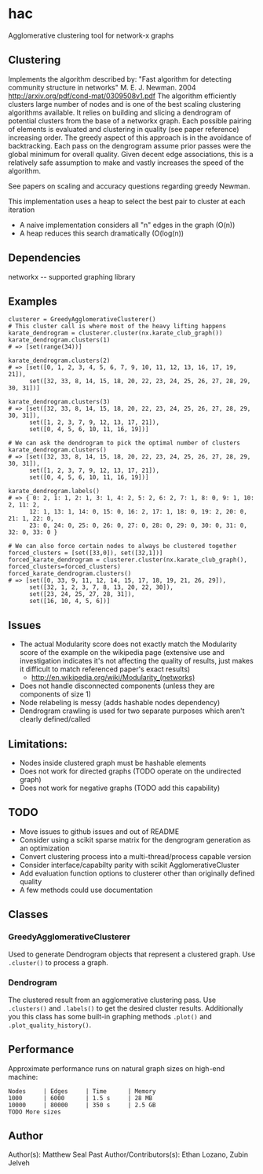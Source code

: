 # hac
Agglomerative clustering tool for network-x graphs

## Clustering
Implements the algorithm described by:
"Fast algorithm for detecting community structure in networks"
M. E. J. Newman. 2004
http://arxiv.org/pdf/cond-mat/0309508v1.pdf
The algorithm efficiently clusters large number of nodes and is one of the best scaling clustering algorithms available. It relies on building and slicing a dendrogram of potential clusters from the base of a networkx graph. Each possible pairing of elements is evaluated and clustering in quality (see paper reference) increasing order. The greedy aspect of this approach is in the avoidance of backtracking. Each pass on the dengrogram assume prior passes were the global minimum for overall quality. Given decent edge associations, this is a relatively safe assumption to make and vastly increases the speed of the algorithm.

See papers on scaling and accuracy questions regarding greedy Newman.

This implementation uses a heap to select the best pair to cluster at each iteration
- A naive implementation considers all "n" edges in the graph (O(n))
- A heap reduces this search dramatically (O(log(n))

## Dependencies
networkx -- supported graphing library

## Examples

    clusterer = GreedyAgglomerativeClusterer()
    # This cluster call is where most of the heavy lifting happens
    karate_dendrogram = clusterer.cluster(nx.karate_club_graph())
    karate_dendrogram.clusters(1)
    # => [set(range(34))]

    karate_dendrogram.clusters(2)
    # => [set([0, 1, 2, 3, 4, 5, 6, 7, 9, 10, 11, 12, 13, 16, 17, 19, 21]),
          set([32, 33, 8, 14, 15, 18, 20, 22, 23, 24, 25, 26, 27, 28, 29, 30, 31])]

    karate_dendrogram.clusters(3)
    # => [set([32, 33, 8, 14, 15, 18, 20, 22, 23, 24, 25, 26, 27, 28, 29, 30, 31]),
          set([1, 2, 3, 7, 9, 12, 13, 17, 21]),
          set([0, 4, 5, 6, 10, 11, 16, 19])]

    # We can ask the dendrogram to pick the optimal number of clusters
    karate_dendrogram.clusters()
    # => [set([32, 33, 8, 14, 15, 18, 20, 22, 23, 24, 25, 26, 27, 28, 29, 30, 31]),
          set([1, 2, 3, 7, 9, 12, 13, 17, 21]),
          set([0, 4, 5, 6, 10, 11, 16, 19])]

    karate_dendrogram.labels()
    # => { 0: 2, 1: 1, 2: 1, 3: 1, 4: 2, 5: 2, 6: 2, 7: 1, 8: 0, 9: 1, 10: 2, 11: 2,
          12: 1, 13: 1, 14: 0, 15: 0, 16: 2, 17: 1, 18: 0, 19: 2, 20: 0, 21: 1, 22: 0,
          23: 0, 24: 0, 25: 0, 26: 0, 27: 0, 28: 0, 29: 0, 30: 0, 31: 0, 32: 0, 33: 0 }

    # We can also force certain nodes to always be clustered together
    forced_clusters = [set([33,0]), set([32,1])]
    forced_karate_dendrogram = clusterer.cluster(nx.karate_club_graph(), forced_clusters=forced_clusters)
    forced_karate_dendrogram.clusters()
    # => [set([0, 33, 9, 11, 12, 14, 15, 17, 18, 19, 21, 26, 29]),
          set([32, 1, 2, 3, 7, 8, 13, 20, 22, 30]),
          set([23, 24, 25, 27, 28, 31]),
          set([16, 10, 4, 5, 6])]

## Issues
* The actual Modularity score does not exactly match the Modularity score of the example on the wikipedia page (extensive use and investigation indicates it's not affecting the quality of results, just makes it difficult to match referenced paper's exact results)
   - http://en.wikipedia.org/wiki/Modularity_(networks)
* Does not handle disconnected components (unless they are components of size 1)
* Node relabeling is messy (adds hashable nodes dependency)
* Dendrogram crawling is used for two separate purposes which aren't clearly defined/called

## Limitations:
* Nodes inside clustered graph must be hashable elements
* Does not work for directed graphs (TODO operate on the undirected graph)
* Does not work for negative graphs (TODO add this capability)

## TODO
* Move issues to github issues and out of README
* Consider using a scikit sparse matrix for the dengrogram generation as an optimization
* Convert clustering process into a multi-thread/process capable version
* Consider interface/capabilty parity with scikit AgglomerativeCluster
* Add evaluation function options to clusterer other than originally defined quality
* A few methods could use documentation

## Classes
### GreedyAgglomerativeClusterer
Used to generate Dendrogram objects that represent a clustered graph. Use `.cluster()` to process a graph.

### Dendrogram
The clustered result from an agglomerative clustering pass. Use `.clusters()` and `.labels()` to get the desired cluster results. Additionally you this class has some built-in graphing methods `.plot()` and `.plot_quality_history()`.

## Performance

Approximate performance runs on natural graph sizes on high-end machine:

    Nodes     | Edges     | Time      | Memory
    1000      | 6000      | 1.5 s     | 28 MB
    10000     | 80000     | 350 s     | 2.5 GB
    TODO More sizes

## Author
Author(s): Matthew Seal
Past Author/Contributors(s): Ethan Lozano, Zubin Jelveh
